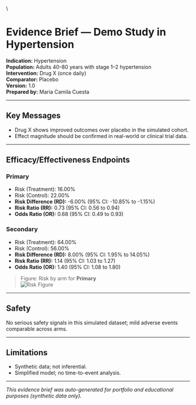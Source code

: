 \
# Evidence Brief — Demo Study in Hypertension

**Indication:** Hypertension  
**Population:** Adults 40–80 years with stage 1–2 hypertension  
**Intervention:** Drug X (once daily)  
**Comparator:** Placebo  
**Version:** 1.0  
**Prepared by:** Maria Camila Cuesta

---

## Key Messages
- Drug X shows improved outcomes over placebo in the simulated cohort.
- Effect magnitude should be confirmed in real-world or clinical trial data.

---

## Efficacy/Effectiveness Endpoints

### Primary

- Risk (Treatment): 16.00%
- Risk (Control): 22.00%
- **Risk Difference (RD):** -6.00% (95% CI: -10.85% to -1.15%)
- **Risk Ratio (RR):** 0.73 (95% CI: 0.56 to 0.94)
- **Odds Ratio (OR):** 0.68 (95% CI: 0.49 to 0.93)

### Secondary

- Risk (Treatment): 64.00%
- Risk (Control): 56.00%
- **Risk Difference (RD):** 8.00% (95% CI: 1.95% to 14.05%)
- **Risk Ratio (RR):** 1.14 (95% CI: 1.03 to 1.27)
- **Odds Ratio (OR):** 1.40 (95% CI: 1.08 to 1.80)


> Figure: Risk by arm for **Primary**  
> ![Risk Figure](figures/risk_Primary.png)

---

## Safety
No serious safety signals in this simulated dataset; mild adverse events comparable across arms.

---

## Limitations
- Synthetic data; not inferential.
- Simplified model; no time-to-event analysis.

---

*This evidence brief was auto-generated for portfolio and educational purposes (synthetic data only).*